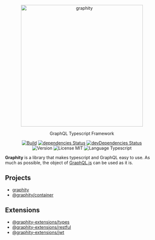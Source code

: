 <p align="center">
  <img src="./logo.png" alt="graphity" width="400" />
</p>

<p align="center">GraphQL Typescript Framework</p>

<p align="center">
  <a href="https://travis-ci.org/wan2land/graphity"><img alt="Build" src="https://img.shields.io/travis/wan2land/graphity.svg?style=flat-square" /></a>
  <a href="https://david-dm.org/wan2land/graphity"><img alt="dependencies Status" src="https://img.shields.io/david/wan2land/graphity.svg?style=flat-square" /></a>
  <a href="https://david-dm.org/wan2land/graphity?type=dev"><img alt="devDependencies Status" src="https://img.shields.io/david/dev/wan2land/graphity.svg?style=flat-square" /></a>
  <br />
  <img alt="Version" src="https://img.shields.io/badge/dynamic/json??style=flat-square&color=fe7d37&label=version&query=%24.version&url=https%3A%2F%2Fraw.githubusercontent.com%2Fwan2land%2Fgraphity%2Fmaster%2Flerna.json" />
  <img alt="License MIT" src="https://img.shields.io/badge/license-MIT-97ca00.svg?style=flat-square" />
  <img alt="Language Typescript" src="https://img.shields.io/badge/language-Typescript-007acc.svg?style=flat-square" />
</p>

**Graphity** is a library that makes typescript and GraphQL easy to use. As much as possible, the object of [GraphQL.js](https://github.com/graphql/graphql-js) can be used as it is.

## Projects

- [graphity](./packages/graphity)
- [@graphity/container](./packages/container)

## Extensions

- [@graphity-extensions/types](./packages/graphity-types)
- [@graphity-extensions/restful](./packages/graphity-restful)
- [@graphity-extensions/jwt](./packages/graphity-jwt)
